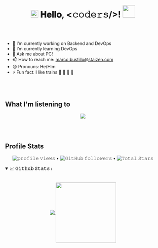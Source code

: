 <h1 align="center">
  <a target="_blank">
    <img src="https://github.com/JayantGoel001/JayantGoel001/blob/master/GIF/Earth.gif" width="24px" style="max-width:100%;">
  </a>
  𝐇𝐞𝐥𝐥𝐨, &lt;𝚌𝚘𝚍𝚎𝚛𝚜/&gt;!
  <a target="_blank">
    <img src="https://github.com/JayantGoel001/JayantGoel001/blob/master/GIF/Hi.gif" width="40px" />
  </a>
</h1>

<br/>
<br/>

- 🔭 I’m currently working on Backend and DevOps
- 🌱 I’m currently learning DevOps
- 💬 Ask me about PC!
- 📫 How to reach me: marco.bustillo@staizen.com
- 😄 Pronouns: He/Him
- ⚡ Fun fact: I like trains :bullettrain_front: :bullettrain_side: :light_rail: :monorail:

<br/>
<br/>

## What I'm listening to
<p align="center">
  <a href="https://open.spotify.com/user/hikariknight19">
    <img src="https://spotify-app-kappa.vercel.app/api/spotify"/>
  </a>
</p>
<!-- If you are interested in adding this to this your profile, check out this repo: https://github.com/novatorem/novatorem -->

<br/>
<br/>

## Profile Stats
<p align="center">
  <img src="https://gpvc.arturio.dev/marcobustillo" alt="𝚙𝚛𝚘𝚏𝚒𝚕𝚎 𝚟𝚒𝚎𝚠𝚜"> •  
  <img alt="𝙶𝚒𝚝𝙷𝚞𝚋 𝚏𝚘𝚕𝚕𝚘𝚠𝚎𝚛𝚜" src="https://img.shields.io/github/followers/marcobustillo?label=Followers&style=social"> •   
  <img src="https://img.shields.io/github/stars/marcobustillo?label=Stars" alt="𝚃𝚘𝚝𝚊𝚕 𝚂𝚝𝚊𝚛𝚜">
</p>

<details open="">
<summary>
  <g-emoji class="g-emoji" alias="chart_with_upwards_trend" fallback-src="https://github.githubassets.com/images/icons/emoji/unicode/1f4c8.png">📈</g-emoji>
  <strong>𝙶𝚒𝚝𝚑𝚞𝚋 𝚂𝚝𝚊𝚝𝚜 : </strong>
</summary>
<br>

  <p align="center">
  <a href="https://github.com/marcobustillo">
    <img align="center" src="https://github-readme-stats.vercel.app/api?username=marcobustillo&show_icons=true&hide_border=true&title_color=94b4a4&amp&icon_color=FFFFFF&amp&text_color=FFFFFF&amp&bg_color=000000&count_private=true&include_all_commits=true"/>
  </a>
  <a href="https://github.com/marcobustillo">
    <img align="center" height="195px" src="https://github-readme-stats.vercel.app/api/top-langs/?username=marcobustillo&text_color=FFFFFF&bg_color=000000&title_color=94b4a4&langs_count=15&layout=compact&hide_border=true" />
  </a>
</p>
</details>
<br>
